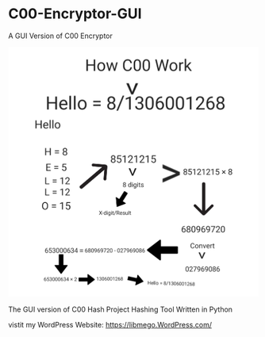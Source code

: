 # C00-Encryptor-GUI
A GUI Version of C00 Encryptor

![Alt text](C00EP_Blueprint.png)

The GUI version of C00 Hash Project Hashing Tool Written in Python

vistit my WordPress Website: https://libmego.WordPress.com/
